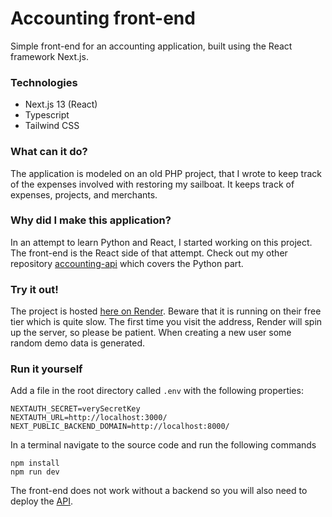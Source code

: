 # Accounting front-end
Simple front-end for an accounting application, built using the React framework Next.js.

### Technologies
- Next.js 13 (React)
- Typescript
- Tailwind CSS

### What can it do?
The application is modeled on an old PHP project, that I wrote to keep track of the expenses involved with restoring my sailboat. It keeps track of expenses, projects, and merchants.

### Why did I make this application?
In an attempt to learn Python and React, I started working on this project. The front-end is the React side of that attempt. Check out my other repository [accounting-api](https://github.com/FrederikNorlyk/accounting-api) which covers the Python part.

### Try it out!
The project is hosted [here on Render](https://accounting-react-frontend.onrender.com/). Beware that it is running on their free tier which is quite slow. The first time you visit the address, Render will spin up the server, so please be patient. When creating a new user some random demo data is generated.

### Run it yourself ###
Add a file in the root directory called <code>.env</code> with the following properties:
```
NEXTAUTH_SECRET=verySecretKey
NEXTAUTH_URL=http://localhost:3000/
NEXT_PUBLIC_BACKEND_DOMAIN=http://localhost:8000/
```

In a terminal navigate to the source code and run the following commands
```
npm install
npm run dev
```
The front-end does not work without a backend so you will also need to deploy the [API](https://github.com/FrederikNorlyk/accounting-api).
